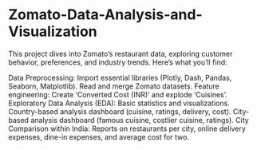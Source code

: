 # Zomato-Data-Analysis-and-Visualization
This project dives into Zomato’s restaurant data, exploring customer behavior, preferences, and industry trends. Here’s what you’ll find:

Data Preprocessing:
Import essential libraries (Plotly, Dash, Pandas, Seaborn, Matplotlib).
Read and merge Zomato datasets.
Feature engineering: Create ‘Converted Cost (INR)’ and explode ‘Cuisines’.
Exploratory Data Analysis (EDA):
Basic statistics and visualizations.
Country-based analysis dashboard (cuisine, ratings, delivery, cost).
City-based analysis dashboard (famous cuisine, costlier cuisine, ratings).
City Comparison within India:
Reports on restaurants per city, online delivery expenses, dine-in expenses, and average cost for two.
